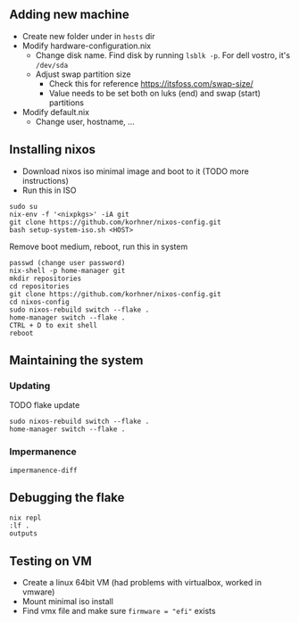 ## Adding new machine

- Create new folder under in `hosts` dir
- Modify hardware-configuration.nix
  - Change disk name. Find disk by running `lsblk -p`. For dell vostro, it's `/dev/sda`
  - Adjust swap partition size
    - Check this for reference https://itsfoss.com/swap-size/
    - Value needs to be set both on luks (end) and swap (start) partitions
- Modify default.nix
  - Change user, hostname, ...

## Installing nixos
- Download nixos iso minimal image and boot to it (TODO more instructions)
- Run this in ISO
```shell
sudo su
nix-env -f '<nixpkgs>' -iA git
git clone https://github.com/korhner/nixos-config.git
bash setup-system-iso.sh <HOST>
```

Remove boot medium, reboot, run this in system
```shell
passwd (change user password)
nix-shell -p home-manager git
mkdir repositories
cd repositories
git clone https://github.com/korhner/nixos-config.git
cd nixos-config
sudo nixos-rebuild switch --flake .
home-manager switch --flake .
CTRL + D to exit shell
reboot
```

## Maintaining the system

### Updating
TODO flake update
```
sudo nixos-rebuild switch --flake .
home-manager switch --flake .
```

### Impermanence
`impermanence-diff`

## Debugging the flake
```shell
nix repl
:lf .
outputs
```

## Testing on VM
- Create a linux 64bit VM (had problems with virtualbox, worked in vmware)
- Mount minimal iso install
- Find vmx file and make sure `firmware = "efi"` exists